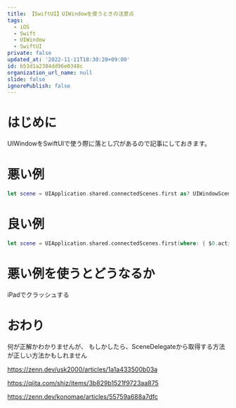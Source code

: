```yaml
---
title: 【SwiftUI】UIWindowを使うときの注意点
tags:
  - iOS
  - Swift
  - UIWindow
  - SwiftUI
private: false
updated_at: '2022-11-11T18:30:20+09:00'
id: b53d1a2384dd96e0348c
organization_url_name: null
slide: false
ignorePublish: false
---
```

# はじめに
UIWindowをSwiftUIで使う際に落とし穴があるので記事にしておきます。

# 悪い例
```swift
let scene = UIApplication.shared.connectedScenes.first as? UIWindowScene
```

# 良い例
```swift
let scene = UIApplication.shared.connectedScenes.first(where: { $0.activationState == .foregroundActive }) as? UIWindowScene
```

# 悪い例を使うとどうなるか
iPadでクラッシュする

# おわり
何が正解かわかりませんが、
もしかしたら、SceneDelegateから取得する方法が正しい方法かもしれません

https://zenn.dev/usk2000/articles/1a1a433500b03a

https://qiita.com/shiz/items/3b829b1521f9723aa875

https://zenn.dev/konomae/articles/55759a688a7dfc
